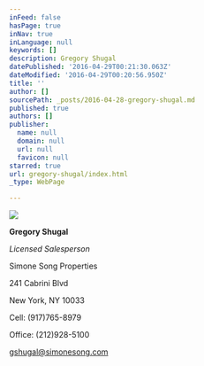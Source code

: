 ```yaml
---
inFeed: false
hasPage: true
inNav: true
inLanguage: null
keywords: []
description: Gregory Shugal
datePublished: '2016-04-29T00:21:30.063Z'
dateModified: '2016-04-29T00:20:56.950Z'
title: ''
author: []
sourcePath: _posts/2016-04-28-gregory-shugal.md
published: true
authors: []
publisher:
  name: null
  domain: null
  url: null
  favicon: null
starred: true
url: gregory-shugal/index.html
_type: WebPage

---
```

![](https://the-grid-user-content.s3-us-west-2.amazonaws.com/e46beccf-dc89-4ba9-a5eb-39fe8da8d819.jpg)

**Gregory Shugal**

_Licensed Salesperson_

Simone Song Properties

241 Cabrini Blvd

New York, NY 10033

Cell: (917)765-8979 

Office: (212)928-5100

gshugal@simonesong.com